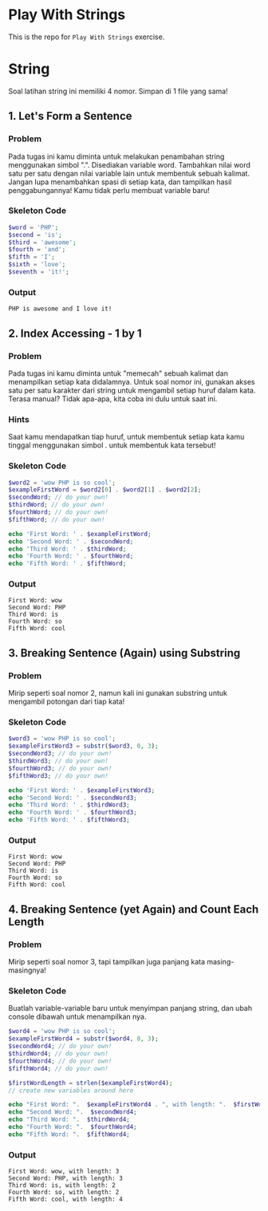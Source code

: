 # Play With Strings

This is the repo for `Play With Strings` exercise.

# String
Soal latihan string ini memiliki 4 nomor. Simpan di 1 file yang sama!

## 1. Let's Form a Sentence
### Problem
Pada tugas ini kamu diminta untuk melakukan penambahan string menggunakan simbol ".". Disediakan variable word. Tambahkan nilai word satu per satu dengan nilai variable lain untuk membentuk sebuah kalimat. Jangan lupa menambahkan spasi di setiap kata, dan tampilkan hasil penggabungannya! Kamu tidak perlu membuat variable baru!

### Skeleton Code
```php
$word = 'PHP';
$second = 'is';
$third = 'awesome';
$fourth = 'and';
$fifth = 'I';
$sixth = 'love';
$seventh = 'it!';
```
### Output
```
PHP is awesome and I love it!
```
## 2. Index Accessing - 1 by 1
### Problem
Pada tugas ini kamu diminta untuk "memecah" sebuah kalimat dan menampilkan setiap kata didalamnya. Untuk soal nomor ini, gunakan akses satu per satu karakter dari string untuk mengambil setiap huruf dalam kata. Terasa manual? Tidak apa-apa, kita coba ini dulu untuk saat ini.

### Hints
Saat kamu mendapatkan tiap huruf, untuk membentuk setiap kata kamu tinggal menggunakan simbol . untuk membentuk kata tersebut!

### Skeleton Code
```php
$word2 = 'wow PHP is so cool';
$exampleFirstWord = $word2[0] . $word2[1] . $word2[2];
$secondWord; // do your own!
$thirdWord; // do your own!
$fourthWord; // do your own!
$fifthWord; // do your own!

echo 'First Word: ' . $exampleFirstWord;
echo 'Second Word: ' . $secondWord;
echo 'Third Word: ' . $thirdWord;
echo 'Fourth Word: ' . $fourthWord;
echo 'Fifth Word: ' . $fifthWord;
```
### Output
```
First Word: wow
Second Word: PHP
Third Word: is
Fourth Word: so
Fifth Word: cool
```
## 3. Breaking Sentence (Again) using Substring
### Problem
Mirip seperti soal nomor 2, namun kali ini gunakan substring untuk mengambil potongan dari tiap kata!

### Skeleton Code
```php
$word3 = 'wow PHP is so cool';
$exampleFirstWord3 = substr($word3, 0, 3);
$secondWord3; // do your own!
$thirdWord3; // do your own!
$fourthWord3; // do your own!
$fifthWord3; // do your own!

echo 'First Word: ' . $exampleFirstWord3;
echo 'Second Word: ' . $secondWord3;
echo 'Third Word: ' . $thirdWord3;
echo 'Fourth Word: ' . $fourthWord3;
echo 'Fifth Word: ' . $fifthWord3;
```
### Output
```
First Word: wow
Second Word: PHP
Third Word: is
Fourth Word: so
Fifth Word: cool
```
## 4. Breaking Sentence (yet Again) and Count Each Length
### Problem
Mirip seperti soal nomor 3, tapi tampilkan juga panjang kata masing-masingnya!

### Skeleton Code
Buatlah variable-variable baru untuk menyimpan panjang string, dan ubah console dibawah untuk menampilkan nya.
```php
$word4 = 'wow PHP is so cool';
$exampleFirstWord4 = substr($word4, 0, 3);
$secondWord4; // do your own!
$thirdWord4; // do your own!
$fourthWord4; // do your own!
$fifthWord4; // do your own!

$firstWordLength = strlen($exampleFirstWord4);
// create new variables around here

echo "First Word: ".  $exampleFirstWord4 . ", with length: ".  $firstWordLength;
echo "Second Word: ".  $secondWord4;
echo "Third Word: ".  $thirdWord4;
echo "Fourth Word: ".  $fourthWord4;
echo "Fifth Word: ".  $fifthWord4;
```
### Output
```
First Word: wow, with length: 3
Second Word: PHP, with length: 3
Third Word: is, with length: 2
Fourth Word: so, with length: 2
Fifth Word: cool, with length: 4
```
